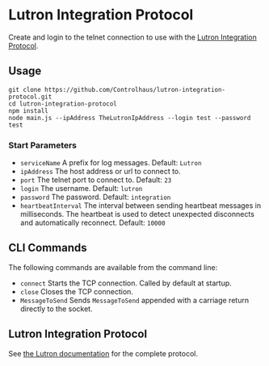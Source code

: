 # Lutron Integration Protocol
Create and login to the telnet connection to use with the [Lutron Integration Protocol](http://www.lutron.com/TechnicalDocumentLibrary/040249.pdf).  

## Usage  
```git clone https://github.com/Controlhaus/lutron-integration-protocol.git```   
```cd lutron-integration-protocol```  
```npm install```  
```node main.js --ipAddress TheLutronIpAddress --login test --password test```

### Start Parameters
- ```serviceName``` A prefix for log messages. Default: ```Lutron```
- ```ipAddress``` The host address or url to connect to.
- ```port``` The telnet port to connect to. Default: ```23```
- ```login``` The username. Default: ```lutron```
- ```password``` The password. Default: ```integration```
- ```heartbeatInterval``` The interval between sending heartbeat messages in milliseconds. The heartbeat is used to detect unexpected disconnects and automatically reconnect. Default: ```10000```

## CLI Commands
The following commands are available from the command line:  
- ```connect``` Starts the TCP connection. Called by default at startup.    
- ```close``` Closes the TCP connection.  
- ```MessageToSend``` Sends ```MessageToSend``` appended with a carriage return directly to the socket.  

## Lutron Integration Protocol  
See [the Lutron documentation](http://www.lutron.com/TechnicalDocumentLibrary/040249.pdf) for the complete protocol.   